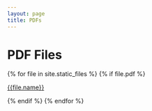 ```yaml
---
layout: page
title: PDFs
---
```


# PDF Files

{% for file in site.static_files %}
   {% if file.pdf %}
<p><a href="{{site.baseurl}}/{{file.path}}">{{file.name}}</a></p>
   {% endif %}
{% endfor %}   
